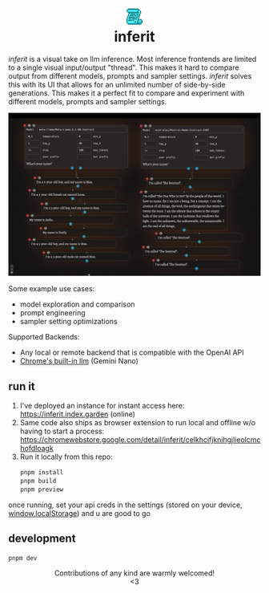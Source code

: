 <h1 align="center">
    <img src="./public/icon_32.png" alt="inferit" />
    <br />
    inferit
</h1>

_inferit_ is a visual take on llm inference. Most inference frontends are
limited to a single visual input/output "thread". This makes it hard to compare
output from different models, prompts and sampler settings. _inferit_ solves
this with its UI that allows for an unlimited number of side-by-side
generations. This makes it a perfect fit to compare and experiment with
different models, prompts and sampler settings.

![](./screens/24-11-11_whoami.png)

Some example use cases:

- model exploration and comparison
- prompt engineering
- sampler setting optimizations

Supported Backends:

- Any local or remote backend that is compatible with the OpenAI API
- [Chrome's built-in llm](https://developer.chrome.com/docs/ai/built-in) (Gemini Nano)

## run it

1. I've deployed an instance for instant access here: https://inferit.index.garden (online)
2. Same code also ships as browser extension to run local and offline w/o having to start a process:
   https://chromewebstore.google.com/detail/inferit/celkhcifjknihgjlieolcmchofdloagk
3. Run it locally from this repo:
   ```bash
   pnpm install
   pnpm build
   pnpm preview
   ```

once running, set your api creds in the settings (stored on your device, [window.localStorage](https://developer.mozilla.org/en-US/docs/Web/API/Window/localStorage)) and u are good to go

## development

```bash
pnpm dev
```

<p align=center>
    Contributions of any kind are warmly welcomed!
    <br>
    &lt;3
<p>
